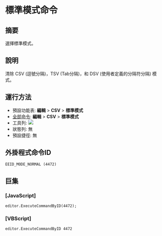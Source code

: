 # 標準模式命令

## 摘要

選擇標準模式。

## 說明

清除 CSV (逗號分隔)，TSV (Tab分隔)，和 DSV (使用者定義的分隔符分隔) 模式。

## 運行方法

- 預設功能表: **編輯** \> **CSV** \> **標準模式**
- [全部命令](../tools/all_commands): **編輯** \> **CSV** \> **標準模式**
- 工具列: ![](../../images/default_mode..png)
- 狀態列: 無
- 預設捷徑: 無

## 外掛程式命令ID

```
EEID_MODE_NORMAL (4472)
```

## 巨集

### \[JavaScript\]

```
editor.ExecuteCommandByID(4472);
```

### \[VBScript\]

```
editor.ExecuteCommandByID 4472
```
